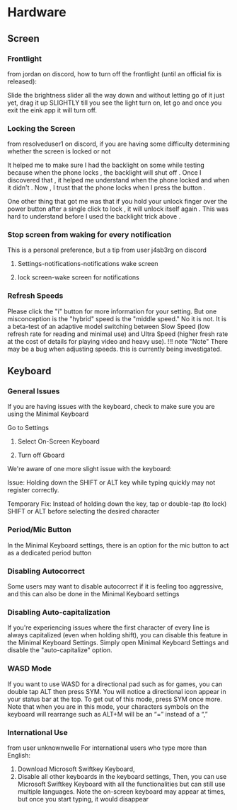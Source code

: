 # Hardware

## Screen

### Frontlight
from jordan on discord, how to turn off the frontlight (until an official fix is released):

Slide the brightness slider all the way down and without letting go of it just yet, drag it up SLIGHTLY till you see the light turn on, let go and once you exit the eink app it will turn off.

### Locking the Screen
from resolveduser1 on discord, if you are having some difficulty determining whether the screen is locked or not

It helped me to make sure I had the backlight on some while testing because when the phone locks , the backlight will shut off . Once I discovered that , it helped me understand when the phone locked and when it didn't . Now , I trust that the phone locks when I press the button .

One other thing that got me was that if you hold your unlock finger over the power button after a single click to lock , it will unlock itself again . This was hard to understand before I used the backlight trick above .

### Stop screen from waking for every notification
This is a personal preference, but a tip from user j4sb3rg on discord

1. Settings-notifications-notifications wake screen

2. lock screen-wake screen for notifications

### Refresh Speeds
Please click the "i" button for more information for your setting. But one misconception is the "hybrid" speed is the "middle speed." No it is not. It is a beta-test of an adaptive model switching between Slow Speed (low refresh rate for reading and minimal use) and Ultra Speed (higher fresh rate at the cost of details for playing video and heavy use).
!!! note "Note"
    There may be a bug when adjusting speeds. this is currently being investigated.

## Keyboard
### General Issues
If you are having issues with the keyboard, check to make sure you are using the Minimal Keyboard

Go to Settings

1. Select On-Screen Keyboard

2. Turn off Gboard

We're aware of one more slight issue with the keyboard:

Issue: Holding down the SHIFT or ALT key while typing quickly may not register correctly.

Temporary Fix: Instead of holding down the key, tap or double-tap (to lock) SHIFT or ALT before selecting the desired character

### Period/Mic Button
In the Minimal Keyboard settings, there is an option for the mic button to act as a dedicated period button

### Disabling Autocorrect
Some users may want to disable autocorrect if it is feeling too aggressive, and this can also be done in the Minimal Keyboard settings

### Disabling Auto-capitalization
If you're experiencing issues where the first character of every line is always capitalized (even when holding shift), you can disable this feature in the Minimal Keyboard Settings. Simply open Minimal Keyboard Settings and disable the "auto-capitalize" option.

### WASD Mode
If you want to use WASD for a directional pad such as for games, you can double tap ALT then press SYM. You will notice a directional icon appear in your status bar at the top.
To get out of this mode, press SYM once more.
Note that when you are in this mode, your characters symbols on the keyboard will rearrange such as ALT+M will be an “=” instead of a “,”

### International Use
from user unknownwelle
For international users who type more than English:

1. Download Microsoft Swiftkey Keyboard,
2. Disable all other keyboards in the keyboard settings,
Then, you can use Microsoft Swiftkey Keyboard with all the functionalities but can still use multiple languages. Note the on-screen keyboard may appear at times, but once you start typing, it would disappear